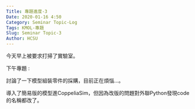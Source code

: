 ```yaml
---
Title: 專題進度-3
Date: 2020-01-16 4:50
Category: Seminar Topic-Log
Tags: KMOL-專題
Slug: Seminar Topic-3
Author: HCSU
---
```


今天早上被要求打掃了實驗室。

下午專題 : 

討論了一下模型組裝零件的採購，目前正在煩惱...。

導入了簡易版的模型進CoppeliaSim，但因為改版的問題對外聯Python發現code的名稱都改了。
